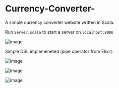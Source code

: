 # Currency-Converter-
A simple currency converter website written in Scala. 

Run ```Server.scala``` to start a server on ```localhost:8080```

![image](https://github.com/pawlowiczf/Currency-Converter-/assets/117346592/35fefd22-0aa2-464f-9c1f-942f9327ceda)

Simple DSL implemeneted (pipe operator from Elixir) 

![image](https://github.com/pawlowiczf/Currency-Converter-/assets/117346592/008477d4-5597-4e53-9f1f-c0a16e053cb5) 

![image](https://github.com/pawlowiczf/Currency-Converter-/assets/117346592/73cc9c27-df69-4167-9e78-5e975aec93ab) 

![image](https://github.com/pawlowiczf/Currency-Converter-/assets/117346592/185467d3-e0b8-4c43-bf4c-dff8971bf2c6) 


